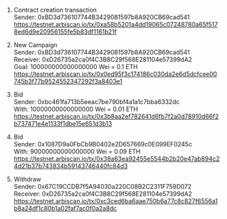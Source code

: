 01. Contract creation transaction  
Sender: 0xBD3d736107744B3429081597b8A920CB69cad541  
https://testnet.arbiscan.io/tx/0xa58b5201a4dd19065c07248780a65f5178ed6d9e20956155fe5b83df1161b21f  


02. New Campaign  
Sender: 0xBD3d736107744B3429081597b8A920CB69cad541  
Receiver: 0xD26735a2ca0f4C3B8C29f568E281104e57399dA2  
Goal: 100000000000000000 Wei = 0.1 ETH  
https://testnet.arbiscan.io/tx/0x0ed95f3c174186c030da2e6d5dcfcee00745b3f77b9524552347292f3a8403e1  


03. Bid  
Sender: 0xbc461fa713b5eeac7be790bf4a1a1c7bba6332dc  
With: 10000000000000000 Wei = 0.01 ETH  
https://testnet.arbiscan.io/tx/0x3b8aa2ef782641d6fb7f2a0d78910d66f2b737471e4e1133f1dbe15e651d3b13  


04. Bid  
Sender: 0x1087D9a0FbCb9B0402e2D657669c0E099EF0245c  
With: 90000000000000000 Wei = 0.09 ETH  
https://testnet.arbiscan.io/tx/0x38a63ea92455e5544b2b20e47ab894c24d21b37b743834b59143746440fc84d3  


05. Withdraw  
Sender: 0x67C19CCDB7f5A94030a220C08B2C2311F759D072  
Receiver: 0xD26735a2ca0f4C3B8C29f568E281104e57399dA2  
https://testnet.arbiscan.io/tx/0xc3ced6ba6aae750b6a77c8c827f6556a1b8a24df1c80b1a02faf7ac0f0a2a8dc  
